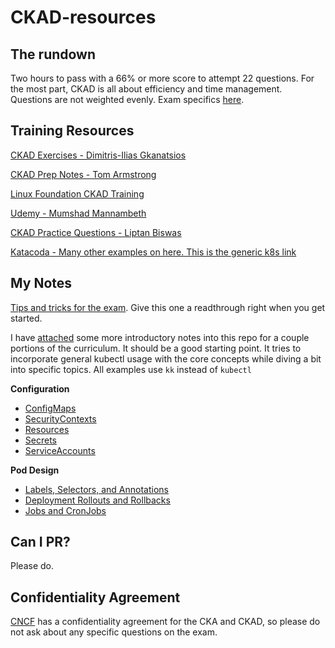 # CKAD-resources

## The rundown

Two hours to pass with a 66% or more score to attempt 22 questions. For the most part, CKAD is all about efficiency and time management. Questions are not weighted evenly. Exam specifics 
[here](https://www.cncf.io/certification/cka/faq/).

## Training Resources

[CKAD Exercises - Dimitris-Ilias Gkanatsios](https://github.com/dgkanatsios/CKAD-exercises)

[CKAD Prep Notes - Tom Armstrong](https://github.com/twajr/ckad-prep-notes)

[Linux Foundation CKAD Training](https://www.cncf.io/certification/ckad/)

[Udemy - Mumshad Mannambeth](https://www.udemy.com/certified-kubernetes-application-developer/)

[CKAD Practice Questions - Liptan Biswas](https://dev.to/liptanbiswas/ckad-practice-questions-4mpn)

[Katacoda - Many other examples on here. This is the generic k8s link](https://www.katacoda.com/courses/kubernetes)

## My Notes

[Tips and tricks for the exam](https://github.com/lucassha/CKAD-resources/blob/master/tipsAndtricks.md). Give this one a readthrough right when you get started.

I have [attached](https://github.com/lucassha/CKAD-resources/tree/master/Curriculum) some more introductory notes into this repo for a couple portions of the curriculum. It should be a good starting point. It tries to incorporate general kubectl usage with the core concepts while diving a bit into specific topics. All examples use `kk` instead of `kubectl` 

**Configuration**

* [ConfigMaps](https://github.com/lucassha/CKAD-resources/blob/master/Curriculum/Configuration/configmap.md)
* [SecurityContexts](https://github.com/lucassha/CKAD-resources/blob/master/Curriculum/Configuration/securitycontext.md)
* [Resources](https://github.com/lucassha/CKAD-resources/blob/master/Curriculum/Configuration/resources.md)
* [Secrets](https://github.com/lucassha/CKAD-resources/blob/master/Curriculum/Configuration/secrets.md)
* [ServiceAccounts](https://github.com/lucassha/CKAD-resources/blob/master/Curriculum/Configuration/serviceaccount.md)

**Pod Design**

* [Labels, Selectors, and Annotations](https://github.com/lucassha/CKAD-resources/blob/master/Curriculum/Pod%20Design/labelsSelectorsAnnotations.md)
* [Deployment Rollouts and Rollbacks](https://github.com/lucassha/CKAD-resources/blob/master/Curriculum/Pod%20Design/deployRolloutsRollbacks.md)
* [Jobs and CronJobs](https://github.com/lucassha/CKAD-resources/blob/master/Curriculum/Pod%20Design/jobsAndCronJobs.md)

## Can I PR? 

Please do.

## Confidentiality Agreement

[CNCF](https://www.cncf.io/certification/agreement/) has a confidentiality agreement for the CKA and CKAD, so please do not ask about any specific questions on the exam.

